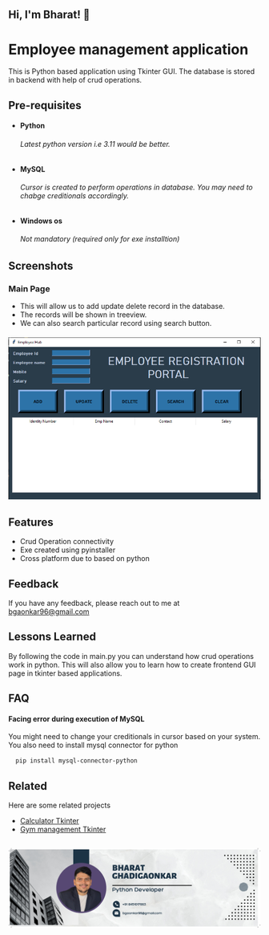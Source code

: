 
## Hi, I'm Bharat! 👋


# Employee management application

This is Python based application using Tkinter GUI.
The database is stored in backend with help of crud operations.


## Pre-requisites


- #### Python 
    ###### Latest python version i.e 3.11 would be better.
- #### MySQL
    ###### Cursor is created to perform operations in database. You may need to chabge creditionals accordingly.
- #### Windows os  
    ###### Not mandatory (required only for exe installtion)


## Screenshots

### Main Page
- This will allow us to add update delete record in the database.
- The records will be shown in treeview.
- We can also search particular record using search button.
####
![Main Page](https://github.com/bharat-ghadi/Emp_mgmt_app/blob/main/ss%20Emp%20mgmt.PNG)


## Features

- Crud Operation connectivity
- Exe created using pyinstaller
- Cross platform due to based on python


## Feedback

If you have any feedback, please reach out to me at bgaonkar96@gmail.com


## Lessons Learned

By following the code in main.py you can understand how crud operations work in python.
This will also allow you to learn how to create frontend GUI page in tkinter based applications.

## FAQ

#### Facing error during execution of MySQL 

You might need to change your creditionals in cursor based on your system.
You also need to install mysql connector for python

```bash
  pip install mysql-connector-python
```




## Related

Here are some related projects

- [Calculator Tkinter](https://github.com/bharat-ghadi/calculator_python)
- [Gym management Tkinter](https://github.com/bharat-ghadi/Gym_mgmt)
##
![Logo](https://github.com/bharat-ghadi/bharat-ghadi/blob/main/Beige%20Minimalist%20Profile%20LinkedIn%20Banner%20(1)_page-0001.jpg)

